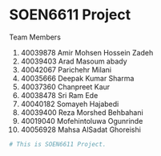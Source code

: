 # SOEN6611 Project

Team Members
1) 40039878 Amir Mohsen Hossein Zadeh
2) 40039403 Arad Masoum abady
3) 40042067 Parichehr Milani
4) 40035666 Deepak Kumar Sharma
5) 40037360 Chanpreet Kaur
6) 40038478 Sri Ram Ede
7) 40040182 Somayeh Hajabedi
8) 40039400 Reza Morshed Behbahani
9) 40019040 Mofehintoluwa Ogunrinde
10) 40056928 Mahsa AlSadat Ghoreishi

```sh
# This is SOEN6611 Project. 
```

